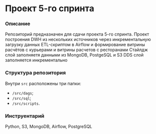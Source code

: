 # Проект 5-го спринта

### Описание
Репозиторий предназначен для сдачи проекта 5-го спринта.
Проект построения DWH из нескольких источников через инкрементальную загрузку данных ETL-скриптом в Airflow и формирование витрины расчётов с курьерами и витрины расчетов с ресторанами
Стайлдж слой заполняетя данными из MongoDB, PostgeSQL и S3
DDS слой заполняется инкрементально


### Структура репозитория
Внутри `src` расположены три папки:
- `/src/dags`;
- `/src/sql`;
- `/src/scripts`.

### Инструентарий
Python, S3, MongoDB, Airflow, PostgreSQL
